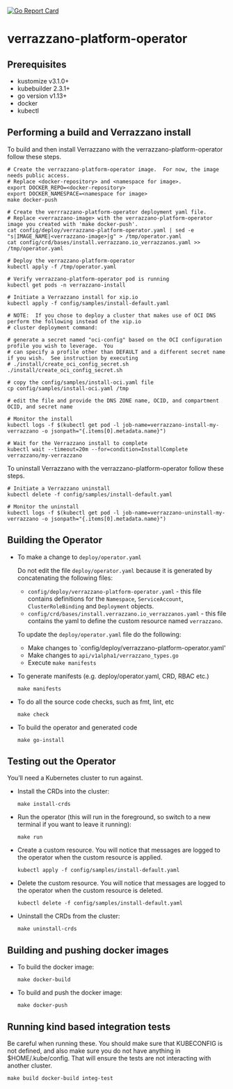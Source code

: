 [![Go Report Card](https://goreportcard.com/badge/github.com/verrazzano/verrazzano)](https://goreportcard.com/report/github.com/verrazzano/verrazzano)

# verrazzano-platform-operator

## Prerequisites
* kustomize v3.1.0+
* kubebuilder 2.3.1+
* go version v1.13+
* docker
* kubectl

## Performing a build and Verrazzano install

To build and then install Verrazzano with the verrazzano-platform-operator follow these steps.

```
# Create the verrazzano-platform-operator image.  For now, the image needs public access.
# Replace <docker-repository> and <namespace for image>.
export DOCKER_REPO=<docker-repository>
export DOCKER_NAMESPACE=<namespace for image>
make docker-push

# Create the verrrazzano-platform-operator deployment yaml file.
# Replace <verrazzano-image> with the verrazzano-platform-operator image you created with 'make docker-push'.
cat config/deploy/verrazzano-platform-operator.yaml | sed -e "s|IMAGE_NAME|<verrazzano-image>|g" > /tmp/operator.yaml
cat config/crd/bases/install.verrazzano.io_verrazzanos.yaml >> /tmp/operator.yaml

# Deploy the verrazzano-platform-operator
kubectl apply -f /tmp/operator.yaml

# Verify verrazzano-platform-operator pod is running
kubectl get pods -n verrazzano-install

# Initiate a Verrazzano install for xip.io
kubectl apply -f config/samples/install-default.yaml

# NOTE:  If you chose to deploy a cluster that makes use of OCI DNS perform the following instead of the xip.io
# cluster deployment command:

# generate a secret named "oci-config" based on the OCI configuration profile you wish to leverage.  You
# can specify a profile other than DEFAULT and a different secret name if you wish.  See instruction by executing
# ./install/create_oci_config_secret.sh
./install/create_oci_config_secret.sh

# copy the config/samples/install-oci.yaml file
cp config/samples/install-oci.yaml /tmp

# edit the file and provide the DNS ZONE name, OCID, and compartment OCID, and secret name

# Monitor the install
kubectl logs -f $(kubectl get pod -l job-name=verrazzano-install-my-verrazzano -o jsonpath="{.items[0].metadata.name}")

# Wait for the Verrazzano install to complete
kubectl wait --timeout=20m --for=condition=InstallComplete verrazzano/my-verrazzano
```

To uninstall Verrazzano with the verrazzano-platform-operator follow these steps.

```
# Initiate a Verrazzano uninstall
kubectl delete -f config/samples/install-default.yaml

# Monitor the uninstall
kubectl logs -f $(kubectl get pod -l job-name=verrazzano-uninstall-my-verrazzano -o jsonpath="{.items[0].metadata.name}")
```

## Building the Operator

* To make a change to `deploy/operator.yaml`

    Do not edit the file `deploy/operator.yaml` because it is generated by concatenating the following files:
    - `config/deploy/verrazzano-platform-operator.yaml` - this file contains definitions for the `Namespace`, `ServiceAccount`, `ClusterRoleBinding` and `Deployment` objects.
    - `config/crd/bases/install.verrazzano.io_verrazzanos.yaml` - this file contains the yaml to define the custom resource named `verrazzano`.
    
   To update the `deploy/operator.yaml` file do the following:
   - Make changes to `config/deploy/verrazzano-platform-operator.yaml'
   - Make changes to `api/v1alpha1/verrazzano_types.go`
   - Execute `make manifests`

* To generate manifests (e.g. deploy/operator.yaml, CRD, RBAC etc.)
    ```
    make manifests
    ```

* To do all the source code checks, such as fmt, lint, etc
    ```
    make check
    ```
  
* To build the operator and generated code 
    ```
    make go-install
    ```
    
## Testing out the Operator

You’ll need a Kubernetes cluster to run against.

* Install the CRDs into the cluster:
    ```
    make install-crds
    ```

* Run the operator (this will run in the foreground, so switch to a new terminal if you want to leave it running):
    ```
    make run
    ```

* Create a custom resource.  You will notice that messages are logged to the operator
when the custom resource is applied. 
    ```
    kubectl apply -f config/samples/install-default.yaml
    ```

* Delete the custom resource.  You will notice that messages are logged to the operator
when the custom resource is deleted.
    ```
    kubectl delete -f config/samples/install-default.yaml
    ```
* Uninstall the CRDs from the cluster:
    ```
    make uninstall-crds
    ```

## Building and pushing docker images

* To build the docker image:
    ```
    make docker-build
    ```
* To build and push the docker image:
    ```
    make docker-push
    ```  
  
## Running kind based integration tests
Be careful when running these. You should make sure that KUBECONFIG is not defined, and
also make sure you do not have anything in $HOME/.kube/config. That will ensure the tests
are not interacting with another cluster.
```
make build docker-build integ-test
```
